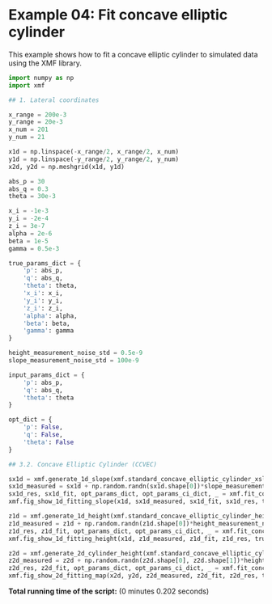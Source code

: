 <!-- DO NOT EDIT. -->
<!-- THIS FILE WAS AUTOMATICALLY GENERATED BY SPHINX-GALLERY. -->
<!-- TO MAKE CHANGES, EDIT THE SOURCE PYTHON FILE: -->
<!-- "auto_examples/example_04_fit_concave_elliptic_cylinder_with_opt.py" -->
<!-- LINE NUMBERS ARE GIVEN BELOW. -->

<a id="sphx-glr-auto-examples-example-04-fit-concave-elliptic-cylinder-with-opt-py"></a>

# Example 04: Fit concave elliptic cylinder

This example shows how to fit a concave elliptic cylinder to simulated data using the XMF library.

<!-- GENERATED FROM PYTHON SOURCE LINES 7-75 -->

```Python
import numpy as np
import xmf

## 1. Lateral coordinates

x_range = 200e-3
y_range = 20e-3
x_num = 201
y_num = 21

x1d = np.linspace(-x_range/2, x_range/2, x_num)
y1d = np.linspace(-y_range/2, y_range/2, y_num)
x2d, y2d = np.meshgrid(x1d, y1d)

abs_p = 30
abs_q = 0.3
theta = 30e-3

x_i = -1e-3
y_i = -2e-4
z_i = 3e-7
alpha = 2e-6
beta = 1e-5
gamma = 0.5e-3

true_params_dict = {
    'p': abs_p,
    'q': abs_q,
    'theta': theta,
    'x_i': x_i,
    'y_i': y_i,
    'z_i': z_i,
    'alpha': alpha,
    'beta': beta,
    'gamma': gamma
}

height_measurement_noise_std = 0.5e-9
slope_measurement_noise_std = 100e-9

input_params_dict = {
    'p': abs_p,
    'q': abs_q,
    'theta': theta
}

opt_dict = {
    'p': False,
    'q': False,
    'theta': False
}

## 3.2. Concave Elliptic Cylinder (CCVEC)

sx1d = xmf.generate_1d_slope(xmf.standard_concave_elliptic_cylinder_xslope, x1d, abs_p, abs_q, theta, x_i, beta)
sx1d_measured = sx1d + np.random.randn(sx1d.shape[0])*slope_measurement_noise_std
sx1d_res, sx1d_fit, opt_params_dict, opt_params_ci_dict, _ = xmf.fit_concave_ellipse_slope(x1d, sx1d_measured, input_params_dict, opt_dict)
xmf.fig_show_1d_fitting_slope(x1d, sx1d_measured, sx1d_fit, sx1d_res, true_params_dict, opt_params_dict, opt_params_ci_dict, 'Concave Elliptic Cylinder')

z1d = xmf.generate_1d_height(xmf.standard_concave_elliptic_cylinder_height, x1d, abs_p, abs_q, theta, x_i, z_i, beta)
z1d_measured = z1d + np.random.randn(z1d.shape[0])*height_measurement_noise_std
z1d_res, z1d_fit, opt_params_dict, opt_params_ci_dict, _ = xmf.fit_concave_ellipse_height(x1d, z1d_measured, input_params_dict, opt_dict)
xmf.fig_show_1d_fitting_height(x1d, z1d_measured, z1d_fit, z1d_res, true_params_dict, opt_params_dict, opt_params_ci_dict, 'Concave Elliptic Cylinder')

z2d = xmf.generate_2d_cylinder_height(xmf.standard_concave_elliptic_cylinder_height, x2d, y2d, abs_p, abs_q, theta, x_i, z_i, alpha, beta, gamma)
z2d_measured = z2d + np.random.randn(z2d.shape[0], z2d.shape[1])*height_measurement_noise_std
z2d_res, z2d_fit, opt_params_dict, opt_params_ci_dict, _ = xmf.fit_concave_elliptic_cylinder_height(x2d, y2d, z2d_measured, input_params_dict, opt_dict)
xmf.fig_show_2d_fitting_map(x2d, y2d, z2d_measured, z2d_fit, z2d_res, true_params_dict, opt_params_dict, opt_params_ci_dict, 'Concave Elliptic Cylinder')
```

**Total running time of the script:** (0 minutes 0.202 seconds)

<a id="sphx-glr-download-auto-examples-example-04-fit-concave-elliptic-cylinder-with-opt-py"></a>
